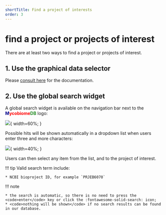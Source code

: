 ```yaml
---
shortTitle: Find a project of interests
order: 3
---
```

# find a project or projects of interest

There are at least two ways to find a project or projects of interest.

## 1. Use the graphical data selector

Please [consult here](graphicquirybuilder.md) for the documentation.

## 2. Use the global search widget

A global search widget is available on the navigation bar next to the <b><span style="color:darkblue">M</span><span style="color:red">ycobiome</span><span style="color:forestgreen">DB</span></b> logo:

![](https://github.com/evolgeniusteam/gmrepodocumentation/tree/gh-pages/usage/images/finder/globalsearchwidget.png){ width=60%; }

Possible hits will be shown automatically in a dropdown list when users enter three and more characters:

![](https://github.com/evolgeniusteam/gmrepodocumentation/tree/gh-pages/usage/images/finder/findproject.png){ width=40%; }

Users can then select any item from the list, and to the project of interest. 

!!! tip
    Valid search term include:

    * NCBI bioproject ID, for example `PRJEB6070`

!!! note

    * the search is automatic, so there is no need to press the <code>enter</code> key or click the :fontawesome-solid-search: icon;
    * <code>nothing will be shown</code> if no search results can be found in our database.